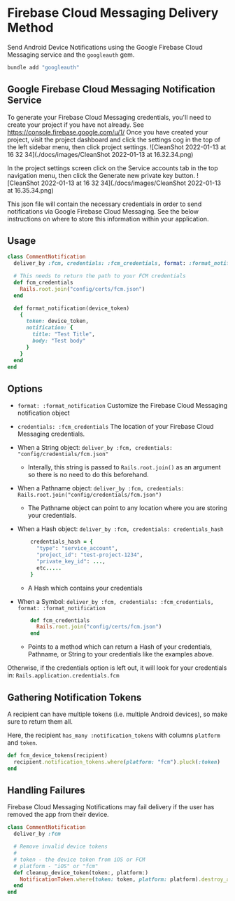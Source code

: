 # Firebase Cloud Messaging Delivery Method

Send Android Device Notifications using the Google Firebase Cloud Messaging service and the `googleauth` gem.

```bash
bundle add "googleauth"
```

## Google Firebase Cloud Messaging Notification Service

To generate your Firebase Cloud Messaging credentials, you'll need to create your project if you have not already. See https://console.firebase.google.com/u/1/
Once you have created your project, visit the project dashboard and click the settings cog in the top of the left sidebar menu, then click project settings.
![CleanShot 2022-01-13 at 16 32 34](./docs/images/CleanShot 2022-01-13 at 16.32.34.png)


In the project settings screen click on the Service accounts tab in the top navigation menu, then click the Generate new private key button.
![CleanShot 2022-01-13 at 16 32 34](./docs/images/CleanShot 2022-01-13 at 16.35.34.png)

This json file will contain the necessary credentials in order to send notifications via Google Firebase Cloud Messaging.
See the below instructions on where to store this information within your application.

## Usage

```ruby
class CommentNotification
  deliver_by :fcm, credentials: :fcm_credentials, format: :format_notification

  # This needs to return the path to your FCM credentials
  def fcm_credentials
    Rails.root.join("config/certs/fcm.json")
  end

  def format_notification(device_token)
    {
      token: device_token,
      notification: {
        title: "Test Title",
        body: "Test body"
      }
    }
  end
end
```

## Options

* `format: :format_notification`
  Customize the Firebase Cloud Messaging notification object

* `credentials: :fcm_credentials`
The location of your Firebase Cloud Messaging credentials.
- When a String object: `deliver_by :fcm, credentials: "config/credentials/fcm.json"`
  * Interally, this string is passed to `Rails.root.join()` as an argument so there is no need to do this beforehand.
- When a Pathname object: `deliver_by :fcm, credentials: Rails.root.join("config/credentials/fcm.json")`
   * The Pathname object can point to any location where you are storing your credentials.
- When a Hash object: `deliver_by :fcm, credentials: credentials_hash`
    ```ruby
        credentials_hash = {
          "type": "service_account",
          "project_id": "test-project-1234",
          "private_key_id": ...,
          etc.....
        }
    ```

  * A Hash which contains your credentials
- When a Symbol: `deliver_by :fcm, credentials: :fcm_credentials, format: :format_notification`
    ```ruby
        def fcm_credentials
          Rails.root.join("config/certs/fcm.json")
        end
    ```

  * Points to a method which can return a Hash of your credentials, Pathname, or String to your credentials like the examples above.

Otherwise, if the credentials option is left out, it will look for your credentials in: `Rails.application.credentials.fcm`

## Gathering Notification Tokens

A recipient can have multiple tokens (i.e. multiple Android devices), so make sure to return them all.

Here, the recipient `has_many :notification_tokens` with columns `platform` and `token`.

```ruby
def fcm_device_tokens(recipient)
  recipient.notification_tokens.where(platform: "fcm").pluck(:token)
end
```

## Handling Failures

Firebase Cloud Messaging Notifications may fail delivery if the user has removed the app from their device.

```ruby
class CommentNotification
  deliver_by :fcm

  # Remove invalid device tokens
  #
  # token - the device token from iOS or FCM
  # platform - "iOS" or "fcm"
  def cleanup_device_token(token:, platform:)
    NotificationToken.where(token: token, platform: platform).destroy_all
  end
end
```
